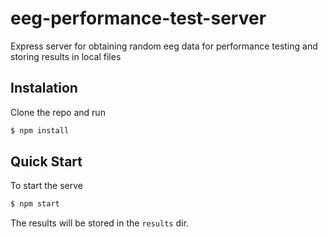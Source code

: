 # eeg-performance-test-server
Express server for obtaining random eeg data for performance testing and storing results in local files

## Instalation
Clone the repo and run 
```bash
$ npm install
```

## Quick Start
To start the serve
```bash
$ npm start
```

The results will be stored in the `results` dir.
